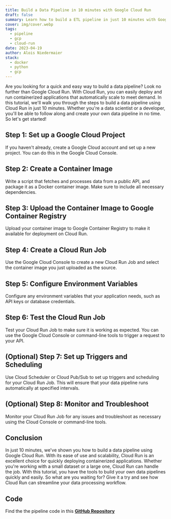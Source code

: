 ```yaml
---
title: Build a Data Pipeline in 10 minutes with Google Cloud Run
draft: false
summary: Learn how to build a ETL pipeline in just 10 minutes with Google Cloud Run's containerized applications
cover: img/cover.webp
tags:
  - pipeline
  - gcp
  - cloud-run
date: 2023-04-19
author: Alois Niedermaier
stack:
  - docker
  - python
  - gcp
---
```


Are you looking for a quick and easy way to build a data pipeline? Look no further than Google Cloud Run. With Cloud Run, you can easily deploy and run containerized applications that automatically scale to meet demand. In this tutorial, we'll walk you through the steps to build a data pipeline using Cloud Run in just 10 minutes. Whether you're a data scientist or a developer, you'll be able to follow along and create your own data pipeline in no time. So let's get started!

## Step 1: Set up a Google Cloud Project

If you haven't already, create a Google Cloud account and set up a new project. You can do this in the Google Cloud Console.

## Step 2: Create a Container Image

Write a script that fetches and processes data from a public API, and package it as a Docker container image. Make sure to include all necessary dependencies.

## Step 3: Upload the Container Image to Google Container Registry

Upload your container image to Google Container Registry to make it available for deployment on Cloud Run.

## Step 4: Create a Cloud Run Job

Use the Google Cloud Console to create a new Cloud Run Job and select the container image you just uploaded as the source.

## Step 5: Configure Environment Variables

Configure any environment variables that your application needs, such as API keys or database credentials.

## Step 6: Test the Cloud Run Job

Test your Cloud Run Job to make sure it is working as expected. You can use the Google Cloud Console or command-line tools to trigger a request to your API.

## (Optional) Step 7: Set up Triggers and Scheduling

Use Cloud Scheduler or Cloud Pub/Sub to set up triggers and scheduling for your Cloud Run Job. This will ensure that your data pipeline runs automatically at specified intervals.

## (Optional) Step 8: Monitor and Troubleshoot

Monitor your Cloud Run Job for any issues and troubleshoot as necessary using the Cloud Console or command-line tools.

## Conclusion

In just 10 minutes, we've shown you how to build a data pipeline using Google Cloud Run. With its ease of use and scalability, Cloud Run is an excellent choice for quickly deploying containerized applications. Whether you're working with a small dataset or a large one, Cloud Run can handle the job. With this tutorial, you have the tools to build your own data pipelines quickly and easily. So what are you waiting for? Give it a try and see how Cloud Run can streamline your data processing workflow.

## Code

Find the the pipeline code in this **[GitHub Repository](https://github.com/HelleGazelle/blog-projects/tree/master/003-cloud-run)**
